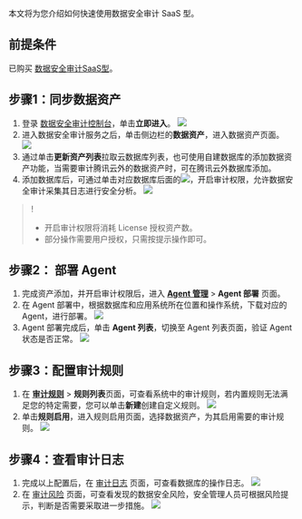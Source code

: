 本文将为您介绍如何快速使用数据安全审计 SaaS 型。

## 前提条件
已购买 [数据安全审计SaaS型](https://cloud.tencent.com/document/product/856/64697)。


## 步骤1：同步数据资产
1. 登录 [数据安全审计控制台](https://console.cloud.tencent.com/dsgc/dsaudit)，单击**立即进入**。
![](https://qcloudimg.tencent-cloud.cn/raw/8d656cb1a704ecdf9d3f54f261a8a10b.png)
2. 进入数据安全审计服务之后，单击侧边栏的**数据资产**，进入数据资产页面。
![](https://qcloudimg.tencent-cloud.cn/raw/7fe7c7a5c58ab1b91fd1cfc7d6599be4.png)
3. 通过单击**更新资产列表**拉取云数据库列表，也可使用自建数据库的添加数据资产功能，当需要审计腾讯云外的数据资产时，可在腾讯云外数据库添加。
4. 添加数据库后，可通过单击对应数据库后面的![](https://qcloudimg.tencent-cloud.cn/raw/d3638827e13e926286f7fee006ba8801.png)，开启审计权限，允许数据安全审计采集其日志进行安全分析。
![](https://qcloudimg.tencent-cloud.cn/raw/1c140874a233d33bce9cc6e8e23ee18e.png)
>!
>- 开启审计权限将消耗 License 授权资产数。
>- 部分操作需要用户授权，只需按提示操作即可。


## 步骤2： 部署 Agent
1. 完成资产添加，并开启审计权限后，进入 **[Agent 管理](https://console.cloud.tencent.com/dsaudit/agent)** > **Agent 部署** 页面。
2. 在 Agent 部署中，根据数据库和应用系统所在位置和操作系统，下载对应的 Agent，进行部署。
![](https://qcloudimg.tencent-cloud.cn/raw/6524df86f03e724323ef4fcd44c95e21.png)
3. Agent 部署完成后，单击 **Agent 列表**，切换至 Agent 列表页面，验证 Agent 状态是否正常。
![](https://qcloudimg.tencent-cloud.cn/raw/162d9eee630c7edf951accf1e930950a.png)

## 步骤3：配置审计规则
1. 在 **[审计规则](https://console.cloud.tencent.com/dsaudit/rule)** > **规则列表**页面，可查看系统中的审计规则，若内置规则无法满足您的特定需要，您可以单击**新建**创建自定义规则。
![](https://qcloudimg.tencent-cloud.cn/raw/e0cef05f6f25ef6b459ffc8b8852b686.png)
2. 单击**规则启用**，进入规则启用页面，选择数据资产，为其启用需要的审计规则。
![](https://qcloudimg.tencent-cloud.cn/raw/57607f148276a893738fb00ca4e46b3d.png)


## 步骤4：查看审计日志
1. 完成以上配置后，在 [审计日志](https://console.cloud.tencent.com/dsaudit/log) 页面，可查看数据库的操作日志。
![](https://qcloudimg.tencent-cloud.cn/raw/ef4f3fadafe426e2bdeb4aebb30a33d5.png)
2. 在 [审计风险](https://console.cloud.tencent.com/dsaudit/risk) 页面，可查看发现的数据安全风险，安全管理人员可根据风险提示，判断是否需要采取进一步措施。
![](https://qcloudimg.tencent-cloud.cn/raw/bb22bea5912ec790ce9d5033ff06dbda.png)


